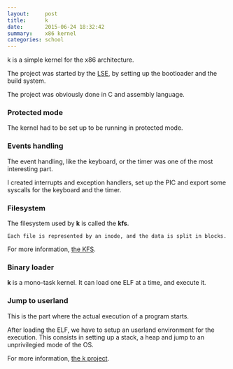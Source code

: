 ```yaml
---
layout:     post
title:      k
date:       2015-06-24 18:32:42
summary:    x86 kernel
categories: school
---
```


k is a simple kernel for the x86 architecture.

The project was started by the [LSE](https://lse.epita.fr/), by setting up the
bootloader and the build system.

The project was obviously done in C and assembly language.

### Protected mode
The kernel had to be set up to be running in protected mode.

### Events handling
The event handling, like the keyboard, or the timer was one of the most
interesting part.

I created interrupts and exception handlers, set up the PIC and export some
syscalls for the keyboard and the timer.

### Filesystem
The filesystem used by **k** is called the **kfs**.

```
Each file is represented by an inode, and the data is split in blocks.
```

For more information, [the KFS](https://k.lse.epita.fr/internals/kfs.html).

### Binary loader
**k** is a mono-task kernel. It can load one ELF at a time, and execute it.

### Jump to userland
This is the part where the actual execution of a program starts.

After loading the ELF, we have to setup an userland environment for the
execution. This consists in setting up a stack, a heap and jump to an
unprivilegied mode of the OS.

For more information, [the k project](https://k.lse.epita.fr/).
